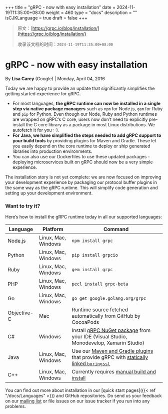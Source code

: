 +++
title = "gRPC - now with easy installation"
date = 2024-11-19T11:35:00+08:00
weight = 460
type = "docs"
description = ""
isCJKLanguage = true
draft = false
+++

> 原文：[https://grpc.io/blog/installation/](https://grpc.io/blog/installation/)
>
> 收录该文档的时间：`2024-11-19T11:35:00+08:00`

# gRPC - now with easy installation

By **Lisa Carey** (Google) | Monday, April 04, 2016



Today we are happy to provide an update that significantly simplifies the getting started experience for gRPC.

- For most languages, **the gRPC runtime can now be installed in a single step via native package managers** such as `npm` for Node.js, `gem` for Ruby and `pip` for Python. Even though our Node, Ruby and Python runtimes are wrapped on gRPC’s C core, users now don’t need to explicitly pre-install the C core library as a package in most Linux distributions. We autofetch it for you :-).
- **For Java, we have simplified the steps needed to add gRPC support to your build tools** by providing plugins for Maven and Gradle. These let you easily depend on the core runtime to deploy or ship generated libraries into production environments.
- You can also use our Dockerfiles to use these updated packages - deploying microservices built on gRPC should now be a very simple experience.

The installation story is not yet complete: we are now focused on improving your development experience by packaging our protocol buffer plugins in the same way as the gRPC runtime. This will simplify code generation and setting up your development environment.

### Want to try it?

Here’s how to install the gRPC runtime today in all our supported languages:

| Language    | Platform            | Command                                                      |
| ----------- | ------------------- | ------------------------------------------------------------ |
| Node.js     | Linux, Mac, Windows | `npm install grpc`                                           |
| Python      | Linux, Mac, Windows | `pip install grpcio`                                         |
| Ruby        | Linux, Mac, Windows | `gem install grpc`                                           |
| PHP         | Linux, Mac, Windows | `pecl install grpc-beta`                                     |
| Go          | Linux, Mac, Windows | `go get google.golang.org/grpc`                              |
| Objective-C | Mac                 | Runtime source fetched automatically from GitHub by CocoaPods |
| C#          | Windows             | Install [gRPC NuGet package](https://www.nuget.org/packages/Grpc/) from your IDE (Visual Studio, Monodevelop, Xamarin Studio) |
| Java        | Linux, Mac, Windows | Use our [Maven and Gradle plugins](https://github.com/grpc/grpc-java/blob/master/README.md) that provide gRPC with [statically linked `boringssl`](https://github.com/grpc/grpc-java/blob/master/SECURITY.md#openssl-statically-linked-netty-tcnative-boringssl-static) |
| C++         | Linux, Mac, Windows | Currently requires [manual build and install](https://github.com/grpc/grpc/blob/v1.66.0/src/cpp/README.md) |

You can find out more about installation in our [quick start pages]({{< ref "/docs/Languages" >}}) and GitHub repositories. Do send us your feedback on our [mailing list](https://groups.google.com/g/grpc-io) or file issues on our issue tracker if you run into any problems.
